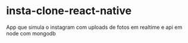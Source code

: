 # insta-clone-react-native
App que simula o instagram com uploads de fotos em realtime e api em node com mongodb
